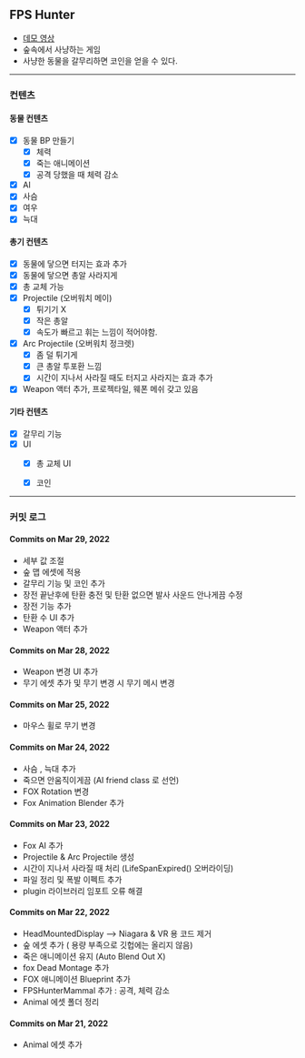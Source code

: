 ## FPS Hunter

- [데모 영상](https://youtu.be/fa939ckr2kM)
- 숲속에서 사냥하는 게임
- 사냥한 동물을 갈무리하면 코인을 얻을 수 있다.

---

### 컨텐츠

#### 동물 컨텐츠

- [x] 동물 BP 만들기
    - [x] 체력
    - [x] 죽는 애니메이션
    - [x] 공격 당했을 때 체력 감소
- [x] AI
- [x] 사슴
- [x] 여우
- [x] 늑대

#### 총기 컨텐츠

- [x] 동물에 닿으면 터지는 효과 추가
- [x] 동물에 닿으면 총알 사라지게
- [x] 총 교체 가능
- [x] Projectile (오버워치 메이)
    - [x] 튀기기 X
    - [x] 작은 총알
    - [x] 속도가 빠르고 휘는 느낌이 적어야함.

- [x] Arc Projectile (오버워치 정크렛)
    - [x] 좀 덜 튀기게
    - [x] 큰 총알 투포환 느낌
    - [x] 시간이 지나서 사라질 때도 터지고 사라지는 효과 추가

- [x] Weapon 액터 추가, 프로젝타일, 웨폰 메쉬 갖고 있음

#### 기타 컨텐츠

- [x] 갈무리 기능
- [x] UI
    - [x] 총 교체 UI
    - [x] 코인


---

### 커밋 로그


#### Commits on Mar 29, 2022
- 세부 값 조절
- 숲 맵 에셋에 적용
- 갈무리 기능 및 코인 추가
- 장전 끝난후에 탄환 충전 및 탄환 없으면 발사 사운드 안나게끔 수정
- 장전 기능 추가
- 탄환 수 UI 추가
- Weapon 액터 추가


 
#### Commits on Mar 28, 2022

- Weapon 변경 UI 추가
- 무기 에셋 추가 및 무기 변경 시 무기 메시 변경

 
#### Commits on Mar 25, 2022

- 마우스 휠로 무기 변경
 
#### Commits on Mar 24, 2022

- 사슴 , 늑대 추가
- 죽으면 안움직이게끔 (AI friend class 로 선언)
- FOX Rotation 변경
- Fox Animation Blender 추가

#### Commits on Mar 23, 2022

- Fox AI 추가
- Projectile & Arc Projectile 생성
- 시간이 지나서 사라질 때 처리 (LifeSpanExpired() 오버라이딩)
- 파일 정리 및 폭발 이펙트 추가
- plugin 라이브러리 임포트 오류 해결


#### Commits on Mar 22, 2022

- HeadMountedDisplay --> Niagara & VR 용 코드 제거
- 숲 에셋 추가 ( 용량 부족으로 깃헙에는 올리지 않음)
- 죽은 애니메이션 유지 (Auto Blend Out X)
- fox Dead Montage 추가
- FOX 애니메이션 Blueprint 추가
- FPSHunterMammal 추가 : 공격, 체력 감소
- Animal 에셋 폴더 정리

#### Commits on Mar 21, 2022

- Animal 에셋 추가
